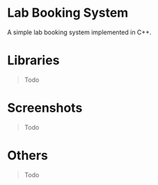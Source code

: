 ﻿Lab Booking System
===
A simple lab booking system implemented in C++.

Libraries
===
> Todo

Screenshots
===
> Todo

Others
===
> Todo